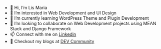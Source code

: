 - 👋 Hi, I’m Lis Maria
- 👀 I’m interested in Web Development and UI Design
- 🌱 I’m currently learning WordPress Theme and Plugin Development
- 💞️ I’m looking to collaborate on Web Development projects using MEAN Stack and Django Framework
- 📫 Connect with me on [Linkedin](https://www.linkedin.com/in/lismariasaju)
- 📝 Checkout my blogs at [DEV Community](https://dev.to/lismaria)

<!---
lismaria/lismaria is a ✨ special ✨ repository because its `README.md` (this file) appears on your GitHub profile.
You can click the Preview link to take a look at your changes.

--->
